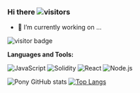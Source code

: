 ### Hi there ![visitors](https://visitor-badge.laobi.icu/badge?page_id=pony13500815917)

- 🔭 I’m currently working on ...

![visitor badge](https://visitor-badge.glitch.me/badge?page_id=pony13500815917)

**Languages and Tools:**

![JavaScript](https://img.shields.io/badge/-JavaScript-%23F7DF1C?style=flat-square&logo=javascript)
![Solidity](https://img.shields.io/badge/-Solidity-%23F7DF1C?style=flat-square&logo=solidity)
![React](https://img.shields.io/badge/-React-%23282C34?style=flat-square&logo=react)
![Node.js](https://img.shields.io/badge/-Node.js-%232c3e50?style=flat-square&logo=node.js)


![Pony GitHub stats](https://github-readme-stats.vercel.app/api?username=pony13500815917&count_private=true&show_icons=true&theme=highcontrast)
[![Top Langs](https://github-readme-stats.vercel.app/api/top-langs/?username=pony13500815917&layout=compact)](https://github.com/anuraghazra/github-readme-stats)
